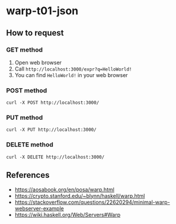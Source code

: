 # warp-t01-json

## How to request
### GET method

1. Open web browser
2. Call `http://localhost:3000/expr?q=HelloWorld!`
3. You can find `HelloWorld!` in your web browser

### POST method

`curl -X POST http://localhost:3000/`

### PUT method

`curl -X PUT http://localhost:3000/`
### DELETE method

`curl -X DELETE http://localhost:3000/`

## References

- <https://aosabook.org/en/posa/warp.html>
- <https://crypto.stanford.edu/~blynn/haskell/warp.html>
- <https://stackoverflow.com/questions/22620294/minimal-warp-webserver-example>
- <https://wiki.haskell.org/Web/Servers#Warp>
